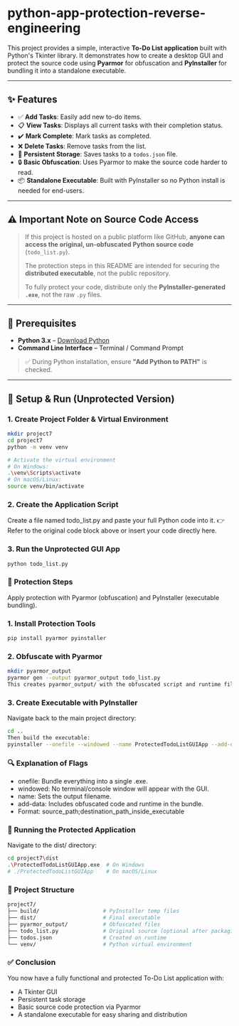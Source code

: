 # python-app-protection-reverse-engineering
This project provides a simple, interactive **To-Do List application** built with Python's Tkinter library. It demonstrates how to create a desktop GUI and protect the source code using **Pyarmor** for obfuscation and **PyInstaller** for bundling it into a standalone executable.


---

## ✨ Features

- ✅ **Add Tasks**: Easily add new to-do items.
- 📋 **View Tasks**: Displays all current tasks with their completion status.
- ✔️ **Mark Complete**: Mark tasks as completed.
- ❌ **Delete Tasks**: Remove tasks from the list.
- 💾 **Persistent Storage**: Saves tasks to a `todos.json` file.
- 🔒 **Basic Obfuscation**: Uses Pyarmor to make the source code harder to read.
- 📦 **Standalone Executable**: Built with PyInstaller so no Python install is needed for end-users.

---

## ⚠️ Important Note on Source Code Access

> If this project is hosted on a public platform like GitHub, **anyone can access the original, un-obfuscated Python source code** (`todo_list.py`).  
> 
> The protection steps in this README are intended for securing the **distributed executable**, not the public repository.  
> 
> To fully protect your code, distribute only the **PyInstaller-generated `.exe`**, not the raw `.py` files.

---

## 🧰 Prerequisites

- **Python 3.x** – [Download Python](https://www.python.org/downloads/)
- **Command Line Interface** – Terminal / Command Prompt

> ✅ During Python installation, ensure **"Add Python to PATH"** is checked.

---

## 🏁 Setup & Run (Unprotected Version)

### 1. Create Project Folder & Virtual Environment

```bash
mkdir project7
cd project7
python -m venv venv

# Activate the virtual environment
# On Windows:
.\venv\Scripts\activate
# On macOS/Linux:
source venv/bin/activate
```

### 2. Create the Application Script
  Create a file named todo_list.py and paste your full Python code into it.
👉 Refer to the original code block above or insert your code directly here.

### 3. Run the Unprotected GUI App
```bash
python todo_list.py
```

### 🔐 Protection Steps
Apply protection with Pyarmor (obfuscation) and PyInstaller (executable bundling).

### 1. Install Protection Tools
```bash
pip install pyarmor pyinstaller
```
### 2. Obfuscate with Pyarmor
```bash
mkdir pyarmor_output
pyarmor gen --output pyarmor_output todo_list.py
This creates pyarmor_output/ with the obfuscated script and runtime files.
```

### 3. Create Executable with PyInstaller
Navigate back to the main project directory:

```bash
cd ..
Then build the executable:
pyinstaller --onefile --windowed --name ProtectedTodoListGUIApp --add-data "pyarmor_output;pyarmor_output" todo_list.py
```

### 🔍 Explanation of Flags
* onefile: Bundle everything into a single .exe.
* windowed: No terminal/console window will appear with the GUI.
* name: Sets the output filename.
* add-data: Includes obfuscated code and runtime in the bundle.
* Format: source_path;destination_path_inside_executable

### 🧪 Running the Protected Application
Navigate to the dist/ directory:
```bash
cd project7\dist
.\ProtectedTodoListGUIApp.exe  # On Windows
# ./ProtectedTodoListGUIApp    # On macOS/Linux

```

### 📁 Project Structure

```bash
project7/
├── build/                    # PyInstaller temp files
├── dist/                     # Final executable
├── pyarmor_output/           # Obfuscated files
├── todo_list.py              # Original source (optional after packaging)
├── todos.json                # Created on runtime
└── venv/                     # Python virtual environment
```
### ✅ Conclusion
You now have a fully functional and protected To-Do List application with:
* A Tkinter GUI
* Persistent task storage
* Basic source code protection via Pyarmor
* A standalone executable for easy sharing and distribution
